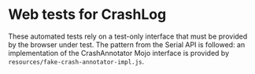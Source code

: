 # Web tests for CrashLog

These automated tests rely on a test-only interface that must be provided by the
browser under test. The pattern from the Serial API is followed: an
implementation of the CrashAnnotator Mojo interface is provided by
`resources/fake-crash-annotator-impl.js`.
